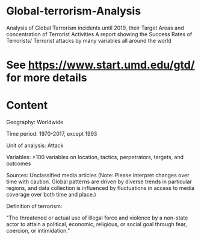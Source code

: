 # Global-terrorism-Analysis
Analysis of Global Terrorism incidents until 2019, their Target Areas and concentration of Terrorist Activities
A report showing the Success Rates of Terrorists/ Terrorist attacks by many variables all around the world
# See https://www.start.umd.edu/gtd/ for more details
# Content

Geography: Worldwide

Time period: 1970-2017, except 1993

Unit of analysis: Attack

Variables: >100 variables on location, tactics, perpetrators, targets, and outcomes

Sources: Unclassified media articles (Note: Please interpret changes over time with caution. Global patterns are driven by diverse trends in particular regions, and data collection is influenced by fluctuations in access to media coverage over both time and place.)

Definition of terrorism:

"The threatened or actual use of illegal force and violence by a non-state actor to attain a political, economic, religious, or social goal through fear, coercion, or intimidation."
